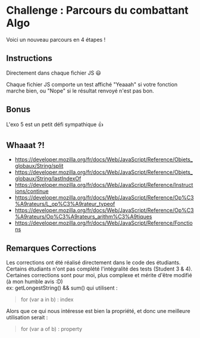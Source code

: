 # Challenge : Parcours du combattant Algo

Voici un nouveau parcours en 4 étapes !

## Instructions

Directement dans chaque fichier JS :smiley:

Chaque fichier JS comporte un test affiché "Yeaaah" si votre fonction marche bien, ou "Nope" si le résultat renvoyé n'est pas bon.

## Bonus

L'exo 5 est un petit défi sympathique :+1:

## Whaaat ?!

- https://developer.mozilla.org/fr/docs/Web/JavaScript/Reference/Objets_globaux/String/split
- https://developer.mozilla.org/fr/docs/Web/JavaScript/Reference/Objets_globaux/String/lastIndexOf
- https://developer.mozilla.org/fr/docs/Web/JavaScript/Reference/Instructions/continue
- https://developer.mozilla.org/fr/docs/Web/JavaScript/Reference/Op%C3%A9rateurs/L_op%C3%A9rateur_typeof
- https://developer.mozilla.org/fr/docs/Web/JavaScript/Reference/Op%C3%A9rateurs/Op%C3%A9rateurs_arithm%C3%A9tiques
- https://developer.mozilla.org/fr/docs/Web/JavaScript/Reference/Fonctions

## Remarques Corrections

<p>
  Les corrections ont été réalisé directement dans le code des étudiants.<br>
  Certains étudiants n'ont pas complété l'intégralité des tests (Student 3 & 4).<br>
  Certaines corrections sont pour moi, plus complexe et mérite d'être modifié (à mon humble avis :D)<br>
  ex: getLongestString() && sum() qui utilisent :
</p>

> for (var a in b) : index

<p>
Alors que ce qui nous intéresse est bien la propriété, et donc une meilleure utilisation serait :
</p>

> for (var a of b) : property
